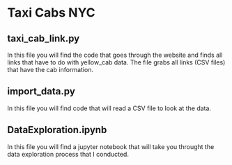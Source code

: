 # Taxi Cabs NYC 

## taxi_cab_link.py 

In this file you will find the code that goes through the website and finds all links that have to do with yellow_cab data.  The file grabs all links (CSV files)
that have the cab information. 

## import_data.py 

In this file you will find code that will read a CSV file to look at the data. 

## DataExploration.ipynb 
In this file you will find a jupyter notebook that will take you throught the data exploration process that I conducted. 

